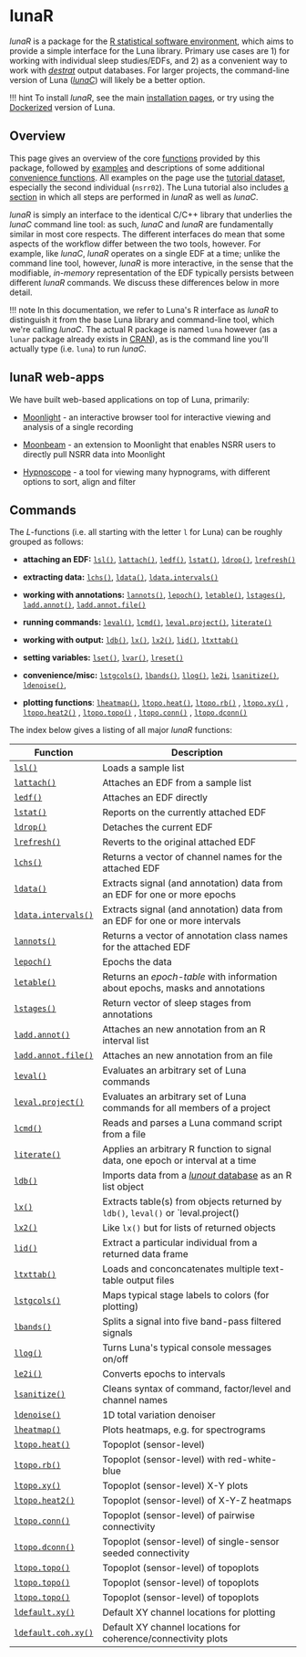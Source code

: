 # lunaR 

_lunaR_ is a package for the [R statistical software
environment](https://www.r-project.org), which aims to provide a
simple interface for the Luna library.  Primary use cases are 1) for
working with individual sleep studies/EDFs, and 2) as a convenient way
to work with [_destrat_](../../luna/args.md#destrat) output databases.
For larger projects, the command-line version of Luna
([_lunaC_](../../luna/args.md)) will likely be a better option.

!!! hint
    To install _lunaR_, see the main [installation pages](../../download/index.md), or try using the
    [Dockerized](../../download/docker.md) version of Luna.


## Overview

This page gives an overview of the core [functions](#functions)
provided by this package, followed by [examples](example.md) and
descriptions of some additional [convenience
functions](#convenience-functions).  All examples on the page use the
[tutorial dataset](../../tut/tut1.md), especially the second individual
(`nsrr02`).  The Luna tutorial also includes [a
section](../../tut/tut4.md) in which all steps are performed in _lunaR_
as well as _lunaC_.

_lunaR_ is simply an interface to the identical C/C++ library that
underlies the _lunaC_ command line tool: as such, _lunaC_ and _lunaR_
are fundamentally similar in most core respects.  The different
interfaces do mean that some aspects of the workflow differ between the
two tools, however.  For example, like _lunaC_, _lunaR_ operates on a
single EDF at a time; unlike the command line tool, however, _lunaR_
is more interactive, in the sense that the modifiable, _in-memory_
representation of the EDF typically persists between different _lunaR_
commands.  We discuss these differences below in more detail.

!!! note 
    In this documentation, we refer to Luna's R interface as
    _lunaR_ to distinguish it from the base Luna library and
    command-line tool, which we're calling _lunaC_.  The actual R package is named `luna`
    however (as a `lunar` package already exists in
    [CRAN](https://cran.r-project.org/)), as is the command line
    you'll actually type (i.e. `luna`) to run _lunaC_.

## lunaR web-apps

We have built web-based applications on top of Luna, primarily:

 - [Moonlight](../../apps/moonlight.md) - an interactive browser tool for
   interactive viewing and analysis of a single recording

 - [Moonbeam](../../apps/moonbeam.md) - an extension to Moonlight that enables
   NSRR users to directly pull NSRR data into Moonlight

 - [Hypnoscope](../../apps/hypnoscope.md) - a tool for viewing many hypnograms,
   with different options to sort, align and filter



## Commands

The _L_-functions (i.e. all starting with the letter `l` for Luna) can
be roughly grouped as follows:

- __attaching an EDF:__ [`lsl()`](ref.md#lsl), [`lattach()`](ref.md#lattach),
  [`ledf()`](ref.md#ledf), [`lstat()`](ref.md#lstat), [`ldrop()`](ref.md#ldrop),
  [`lrefresh()`](ref.md#lrefresh)

- __extracting data:__ [`lchs()`](ref.md#lchs), [`ldata()`](ref.md#ldata),
  [`ldata.intervals()`](ref.md#ldataintervals)  

- __working with annotations:__ [`lannots()`](ref.md#lannots),
  [`lepoch()`](ref.md#lepoch), [`letable()`](ref.md#letable),
  [`lstages()`](ref.md#lstages), [`ladd.annot()`](ref.md#laddannot),
  [`ladd.annot.file()`](ref.md#laddannotfile)

- __running commands:__ [`leval()`](ref.md#leval), [`lcmd()`](ref.md#lcmd),
  [`leval.project()`](ref.md#levalproject), 
  [`literate()`](ref.md#literate)

- __working with output:__ [`ldb()`](ref.md#ldb), [`lx()`](ref.md#lx),
  [`lx2()`](ref.md#lx2), [`lid()`](ref.md#lid), [`ltxttab()`](ref.md#ltxttab)

- __setting variables:__ [`lset()`](ref.md#lset), [`lvar()`](ref.md#lvar),
  [`lreset()`](ref.md#lreset)

- __convenience/misc:__ [`lstgcols()`](ref.md#lstgcols), [`lbands()`](ref.md#lbands), [`llog()`](ref.md#llog),
  [`le2i`](ref.md#le2i), [`lsanitize()`](ref.md#lsanitize), [`ldenoise()`](ref.md#ldenoise), 

- __plotting functions__: [`lheatmap()`](ref.md#lheatmap), [`ltopo.heat()`](ref.md#ltopo.heat), [`ltopo.rb()`](ref.md#ltopo.rb) ,
  [`ltopo.xy()`](ref.md#ltopo.xy) ,  [`ltopo.heat2()`](ref.md#ltopo.heat2) , [`ltopo.topo()`](ref.md#ltopo.topo) ,
   [`ltopo.conn()`](ref.md#ltopo.conn) , [`ltopo.dconn()`](ref.md#ltopo.dconn) 


The index below gives a listing of all major _lunaR_ functions:

| Function     | Description |
| ----         | ---- |  
| [`lsl()`](ref.md#lsl)           | Loads a sample list | 
| [`lattach()`](ref.md#lattach)   | Attaches an EDF from a sample list |
| [`ledf()`](ref.md#ledf)         | Attaches an EDF directly |
| [`lstat()`](ref.md#lstat)        | Reports on the currently attached EDF |
| [`ldrop()`](ref.md#ldrop)       | Detaches the current EDF |
| [`lrefresh()`](ref.md#lrefresh) | Reverts to the original attached EDF |
| [`lchs()`](ref.md#lchs)         | Returns a vector of channel names for the attached EDF |
| [`ldata()`](ref.md#ldata)       | Extracts signal (and annotation) data from an EDF for one or more epochs |
| [`ldata.intervals()`](ref.md#ldataintervals)  | Extracts signal (and annotation) data from an EDF for one or more intervals |
| [`lannots()`](ref.md#lannots)   | Returns a vector of annotation class names for the attached EDF |
| [`lepoch()`](ref.md#lepoch)     | Epochs the data |
| [`letable()`](ref.md#letable)   | Returns an _epoch-table_ with information about epochs, masks and annotations |
| [`lstages()`](ref.md#lstages)   | Return vector of sleep stages from annotations |
| [`ladd.annot()`](ref.md#laddannot) | Attaches an new annotation from an R interval list |
| [`ladd.annot.file()`](ref.md#laddannotfile) | Attaches an new annotation from an file |
| [`leval()`](ref.md#leval)       | Evaluates an arbitrary set of Luna commands |
| [`leval.project()`](ref.md#levalproject)       | Evaluates an arbitrary set of Luna commands for all members of a project |
| [`lcmd()`](ref.md#lcmd)         | Reads and parses a Luna command script from a file |
| [`literate()`](ref.md#literate) | Applies an arbitrary R function to signal data, one epoch or interval at a time |
| [`ldb()`](ref.md#ldb)           | Imports data from a [_lunout_ database](../../luna/destrat.md) as an R list object |
| [`lx()`](ref.md#lx)             | Extracts table(s) from objects returned by `ldb()`, `leval()` or `leval.project() |
| [`lx2()`](ref.md#lx2)           | Like `lx()` but for lists of returned objects |
| [`lid()`](ref.md#lid)           | Extract a particular individual from a returned data frame |
| [`ltxttab()`](ref.md#ltxttab)   | Loads and conconcatenates multiple text-table output files |
| [`lstgcols()`](ref.md#lstgcols) | Maps typical stage labels to colors (for plotting) |
| [`lbands()`](ref.md#lands)      | Splits a signal into five band-pass filtered signals |
| [`llog()`](ref.md#llog)         | Turns Luna's typical console messages on/off | 
| [`le2i()`](ref.md#le2i)         | Converts epochs to intervals |
| [`lsanitize()`](ref.md#lsanitize) | Cleans syntax of command, factor/level and channel names |
| [`ldenoise()`](ref.md#ldenoise) | 1D total variation denoiser |
| [`lheatmap()`](viz.md#lheatmap) | Plots heatmaps, e.g. for spectrograms | 
| [`ltopo.heat()`](viz.md#ltopoheat) | Topoplot (sensor-level) |
| [`ltopo.rb()`](viz.md#ltoporb) | Topoplot (sensor-level) with red-white-blue |
| [`ltopo.xy()`](viz.md#ltopoxy) | Topoplot (sensor-level) X-Y plots |
| [`ltopo.heat2()`](viz.md#ltopoheat2) | Topoplot (sensor-level) of X-Y-Z heatmaps |
| [`ltopo.conn()`](viz.md#ltopoconn) | Topoplot (sensor-level) of pairwise connectivity |
| [`ltopo.dconn()`](viz.md#ltopodconn) | Topoplot (sensor-level) of single-sensor seeded connectivity |
| [`ltopo.topo()`](viz.md#ltopotopo) | Topoplot (sensor-level) of topoplots |
| [`ltopo.topo()`](viz.md#ltopotopo) | Topoplot (sensor-level) of topoplots |
| [`ltopo.topo()`](viz.md#ltopotopo) | Topoplot (sensor-level) of topoplots |
| [`ldefault.xy()`](viz.md#ldefaultxy) | Default XY channel locations for plotting |
| [`ldefault.coh.xy()`](viz.md#ldefaultcohxy) | Default XY channel locations for coherence/connectivity plots |
